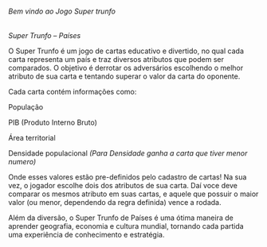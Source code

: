 ###### Bem vindo ao Jogo Super trunfo #######
*Super Trunfo – Países*

O Super Trunfo é um jogo de cartas educativo e divertido, no qual cada carta representa um país e traz diversos atributos que podem ser comparados. O objetivo é derrotar os adversários escolhendo o melhor atributo de sua carta e tentando superar o valor da carta do oponente.

Cada carta contém informações como:

População

PIB (Produto Interno Bruto)

Área territorial

Densidade populacional *(Para Densidade ganha a carta que tiver menor numero)*

Onde esses valores estão pre-definidos pelo cadastro de cartas!
Na sua vez, o jogador escolhe dois dos atributos de sua carta. Daí voce deve comparar os mesmos atributo em suas cartas, e aquele que possuir o maior valor (ou menor, dependendo da regra definida) vence a rodada.

Além da diversão, o Super Trunfo de Países é uma ótima maneira de aprender geografia, economia e cultura mundial, tornando cada partida uma experiência de conhecimento e estratégia. 